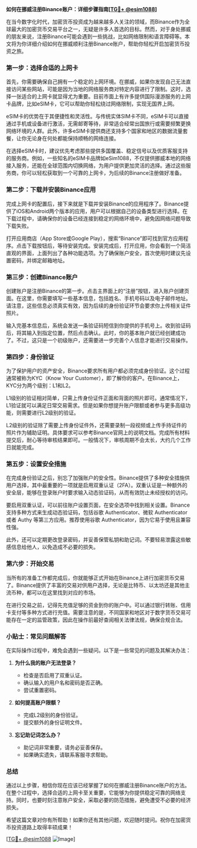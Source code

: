 **如何在挪威注册Binance账户：详细步骤指南[[TG💪+ @esim1088](https://t.me/s/esim1088)]**

在当今数字化时代，加密货币投资成为越来越多人关注的领域，而Binance作为全球最大的加密货币交易平台之一，无疑是许多人首选的目标。然而，对于身处挪威的朋友来说，注册Binance可能会遇到一些挑战，比如网络限制和语言障碍等。本文将为你详细介绍如何在挪威顺利注册Binance账户，帮助你轻松开启加密货币投资之旅。

### 第一步：选择合适的上网卡

首先，你需要确保自己拥有一个稳定的上网环境。在挪威，如果你发现自己无法直接访问某些网站，可能是因为当地的网络服务商对特定内容进行了限制。这时，选择一张适合的上网卡就显得尤为重要。目前市面上有许多提供国际漫游服务的上网卡品牌，比如eSIM卡，它可以帮助你轻松绕过网络限制，实现无国界上网。

eSIM卡的优势在于其便捷性和灵活性。与传统实体SIM卡不同，eSIM卡可以直接通过手机或设备进行激活，无需邮寄等待，非常适合经常出国旅行或需要频繁更换网络环境的人群。此外，许多eSIM卡提供商还支持多个国家和地区的数据流量套餐，让你无论身在何处都能保持顺畅的网络连接。

在选择eSIM卡时，建议优先考虑那些提供多国覆盖、稳定信号以及优质客服支持的服务商。例如，一些知名的eSIM卡品牌如eSim1088，不仅提供挪威本地的网络接入服务，还能在全球范围内切换网络，为用户提供更加灵活的选择。通过这些服务商，你可以轻松获取到一个可靠的上网卡，为后续的Binance注册做好准备。

### 第二步：下载并安装Binance应用

完成上网卡的配置后，接下来就是下载并安装Binance的应用程序了。Binance提供了iOS和Android两个版本的应用，用户可以根据自己的设备类型进行选择。在下载过程中，请确保你的设备已经连接到稳定的网络环境中，避免因网络问题导致下载失败。

打开应用商店（App Store或Google Play），搜索“Binance”即可找到官方应用程序。点击下载按钮后，等待安装完成。安装完成后，打开应用，你会看到一个简洁直观的界面，上面列出了各种功能选项。为了确保账户安全，首次使用时建议先设置密码，并绑定邮箱地址。

### 第三步：创建Binance账户

创建账户是注册Binance的第一步。点击主界面上的“注册”按钮，进入账户创建页面。在这里，你需要填写一些基本信息，包括姓名、手机号码以及电子邮件地址。请注意，这些信息必须真实有效，因为后续的身份验证环节会要求你上传相关证件照片。

输入完基本信息后，系统会发送一条验证码短信到你提供的手机号上。收到验证码后，将其输入到指定位置，然后点击确认。此时，你的基本账户就已经创建成功了。不过，这只是一个初级账户，还需要进一步完善个人信息才能进行交易操作。

### 第四步：身份验证

为了保护用户的资产安全，Binance要求所有用户都必须完成身份验证。这个过程通常被称为KYC（Know Your Customer），即了解你的客户。在Binance上，KYC分为两个级别：L1和L2。

L1级别的验证相对简单，只需上传身份证件正面和背面的照片即可。通常情况下，L1验证就可以满足日常交易需求。但是如果你想提升账户限额或者参与更多高级功能，则需要进行L2级别的验证。

L2级别的验证除了需要上传身份证件外，还需要录制一段视频或上传手持证件的照片作为辅助证明。具体要求可以参考Binance官网上的说明文档。完成所有材料提交后，耐心等待审核结果即可。一般情况下，审核周期不会太长，大约几个工作日就能完成。

### 第五步：设置安全措施

在完成身份验证之后，别忘了加强账户的安全性。Binance提供了多种安全措施供用户选择，其中最重要的一项就是启用双重认证（2FA）。双重认证是一种额外的安全层，能够在登录账户时要求输入动态验证码，从而有效防止未经授权的访问。

要启用双重认证，可以前往账户设置页面，在安全选项中找到相关设置。Binance支持多种方式来生成动态验证码，包括谷歌 Authenticator、微软 Authenticator 或者 Authy 等第三方应用。推荐使用谷歌 Authenticator，因为它易于使用且兼容性强。

此外，还可以定期更改登录密码，并妥善保管私钥和助记词。不要轻易泄露这些敏感信息给他人，以免造成不必要的损失。

### 第六步：开始交易

当所有的准备工作都完成后，你就能够正式开始在Binance上进行加密货币交易了。Binance提供了丰富的交易对供用户选择，无论是比特币、以太坊还是其他主流币种，都可以在这里找到对应的市场。

在进行交易之前，记得先充值足够的资金到你的账户中。可以通过银行转账、信用卡支付等多种方式进行充值。需要注意的是，不同国家和地区对于数字货币交易可能存在一定的监管政策，因此在操作前最好查阅相关法律法规，确保合规合法。

### 小贴士：常见问题解答

在实际操作过程中，难免会遇到一些疑问。以下是一些常见的问题及其解决办法：

1. **为什么我的账户无法登录？**
   - 检查是否启用了双重认证。
   - 确认输入的用户名和密码是否正确。
   - 尝试重置密码。

2. **如何提高账户限额？**
   - 完成L2级别的身份验证。
   - 提交额外的身份证明文件。

3. **忘记助记词怎么办？**
   - 助记词非常重要，请务必妥善保存。
   - 如果确实遗失，请联系客服寻求帮助。

### 总结

通过以上步骤，相信你现在应该已经掌握了如何在挪威注册Binance账户的方法。在整个过程中，选择合适的上网卡至关重要，它能够为你提供稳定可靠的网络支持。同时，也要时刻注意账户安全，采取必要的防范措施，避免遭受不必要的经济损失。

希望这篇文章对你有所帮助！如果你还有其他问题，欢迎随时提问。祝你在加密货币投资道路上取得丰硕成果！

[[TG💪+ @esim1088](https://t.me/s/esim1088) ![Image](https://i.postimg.cc/4NQfJmqS/Snipaste-2025-05-13-00-14-12.png)]